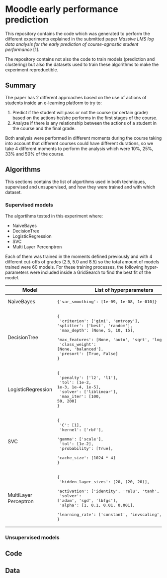 # Moodle early performance prediction

This repository contains the code which was generated to perform the different experiments explained in the submitted paper *Massive LMS log data analysis for the early prediction of course-agnostic student performance* [1].

The repository contains not also the code to train models (prediction and clustering) but also the datasets used to train these algorithms to make the experiment reproductible.

## Summary

The paper has 2 different approaches based on the use of actions of students inside an e-learning platform to try to:

1. Predict if the student will pass or not the course (or certain grade) based on the actions he/she performs in the first stages of the course.
2. Analyze if there is any relationship between the actions of a student in the course and the final grade.

Both analysis were performed in different moments during the course taking into account that different courses could have different durations, so we take 4 different moments to perform the analysis which were 10%, 25%, 33% and 50% of the course.

## Algorithms

This sections contains the list of algortihms used in both techniques, supervised and unsupervised, and how they were trained and with which dataset.

### Supervised models

The algortihms tested in this experiment where:

* NaiveBayes
* DecisionTree
* LogisticRegression
* SVC
* Multi Layer Percenptron

Each of them was trained in the moments defined previously and with 4 different cut-offs of grades (2.5, 5.0 and 8.5) so the total amount of models trained were 60 models. For these training processes, the following hyper-parameters were included inside a GridSearch to find the best fit of the model.

| Model                 | List of hyperparameters |
|-----------------------|-------------------------|
| NaiveBayes            | <pre lang="python">{'var_smoothing': [1e-09, 1e-08, 1e-010]} </pre>|
| DecisionTree          | <pre lang="python">{<br> 'criterion': ['gini', 'entropy'], 'splitter': ['best', 'random'],<br> 'max_depth': [None, 5, 10, 15],<br> 'max_features': [None, 'auto', 'sqrt', 'log2'],<br> 'class_weight': [None, 'balanced'], <br> 'presort': [True, False]<br>}</pre> |
| LogisticRegression    | <pre lang="python">{<br> 'penalty': ['l2', 'l1'],<br> 'tol': [1e-2, 1e-3, 1e-4, 1e-5],<br> 'solver': ['liblinear'],<br> 'max_iter': [100, 50, 200]<br>}</pre> |
| SVC                   | <pre lang="python">{<br> 'C': [1],<br> 'kernel': ['rbf'],<br> 'gamma': ['scale'],<br> 'tol': [1e-2],<br> 'probability': [True],<br> 'cache_size': [1024 * 4]<br>}</pre> |
| MultiLayer Perceptron | <pre lang="python">{<br> 'hidden_layer_sizes': [20, (20, 20)],<br> 'activation': ['identity', 'relu', 'tanh', 'relu'],<br> 'solver': ['adam', 'sgd', 'lbfgs'],<br> 'alpha': [1, 0.1, 0.01, 0.001],<br> 'learning_rate': ['constant', 'invscaling', 'adaptive']<br>}</pre> |

### Unsupervised models

## Code

## Data 